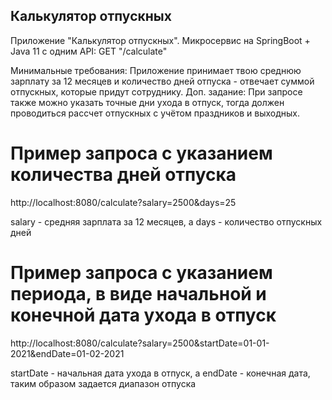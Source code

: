 ## Калькулятор отпускных
Приложение "Калькулятор отпускных". Микросервис на SpringBoot + Java 11 c одним API: GET "/calculate"

Минимальные требования: Приложение принимает твою среднюю зарплату за 12 месяцев и количество дней отпуска - отвечает суммой отпускных, которые придут сотруднику.
Доп. задание: При запросе также можно указать точные дни ухода в отпуск, тогда должен проводиться рассчет отпускных с учётом праздников и выходных.

# Пример запроса с указанием количества дней отпуска

http://localhost:8080/calculate?salary=2500&days=25

salary - средняя зарплата за 12 месяцев, а days - количество отпускных дней

# Пример запроса с указанием периода, в виде начальной и конечной дата ухода в отпуск

http://localhost:8080/calculate?salary=2500&startDate=01-01-2021&endDate=01-02-2021

startDate - начальная дата ухода в отпуск, а endDate - конечная дата, таким образом задается диапазон отпуска